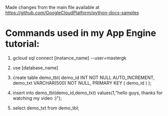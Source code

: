 Made changes from the main file available at https://github.com/GoogleCloudPlatform/python-docs-samples

# Commands used in my App Engine tutorial:

1. gcloud sql connect [instance_name] --user=mastergk

2. use [database_name]

3. create table demo_tbl(
   demo_id INT NOT NULL AUTO_INCREMENT,
   demo_txt VARCHAR(500) NOT NULL,
   PRIMARY KEY ( demo_id )
);

4. insert into demo_tbl(demo_id,demo_txt) values(1,"hello guys, thanks for watching my video :)");

5. select demo_txt from demo_tbl;

